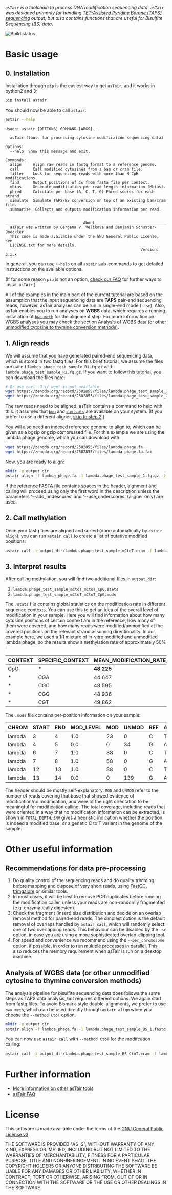 

_`asTair` is a toolchain to process DNA modification sequencing data. `asTair` was designed primarily for handling [TET-Assisted Pyridine Borane (TAPS) sequencing](https://www.nature.com/articles/s41587-019-0041-2) output, but also contains functions that are useful for Bisulfite Sequencing (BS) data._

![Build status](https://img.shields.io/bitbucket/pipelines/bsblabludwig/astair.svg "Build Status")

# Basic usage
## 0. Installation 

Installation through `pip` is the easiest way to get `asTair`, and it works in python2 and 3:

```bash
pip install astair
```

You should now be able to call `astair`:

```bash
astair --help
```
```text
Usage: astair [OPTIONS] COMMAND [ARGS]...

  asTair (tools for processing cytosine modification sequencing data)

Options:
  --help  Show this message and exit.

Commands:
  align     Align raw reads in fastq format to a reference genome.
  call      Call modified cytosines from a bam or cram file.
  filter    Look for sequencing reads with more than N CpH modifications.
  find      Output positions of Cs from fasta file per context.
  mbias     Generate modification per read length information (Mbias).
  phred     Calculate per base (A, C, T, G) Phred scores for each strand.
  simulate  Simulate TAPS/BS conversion on top of an existing bam/cram file.
  summarise  Collects and outputs modification information per read.

  __________________________________About__________________________________
  asTair was written by Gergana V. Velikova and Benjamin Schuster-Boeckler.
  This code is made available under the GNU General Public License, see
  LICENSE.txt for more details.
                                                           Version: 3.x.x
```

In general, you can use `--help` on all `astair` sub-commands to get detailed instructions on the available options.

(If for some reason `pip` is not an option, [check our FAQ](https://bitbucket.org/bsblabludwig/astair/wiki/FAQ#markdown-header-installing-astair-without-pip) for further ways to install `asTair`.)

All of the examples in the main part of the current tutorial are based on the assumption that the input sequencing data are __TAPS__  pair-end sequencing reads, however, asTair analyses can be run in single-end mode (`--se`).  Also, asTair enables you to run analyses on __WGBS__ data, which requires a running installation of  [`bwa-meth`](https://github.com/brentp/bwa-meth) for the alignment step. For more information on WGBS analyses you may check the section [Analysis of WGBS data (or other unmodified cytosine to thymine conversion methods)](#markdown-header-analysis-of-wgbs-data-or-other-unmodified-cytosine-to-thymine-conversion-methods).

## 1. Align reads

We will assume that you have generated paired-end sequencing data, which is stored in two fastq files. For this brief tutorial, we assume the files are called `lambda.phage_test_sample_R1.fq.gz` and `lambda.phage_test_sample_R2.fq.gz`. If you want to follow this tutorial, you can download the files here:

```bash
# Or use curl -O if wget is not available
wget https://zenodo.org/record/2582855/files/lambda.phage_test_sample_1.fq.gz
wget https://zenodo.org/record/2582855/files/lambda.phage_test_sample_2.fq.gz
```

The raw reads need to be aligned. asTair contains a command to help with this. It assumes that [`bwa`](https://github.com/lh3/bwa) and [`samtools`](http://www.htslib.org/) are available on your system. (If you prefer to use a different aligner, [skip to step 2](#markdown-header-2-call-methylation).)

You will also need an indexed reference genome to align to, which can be given as a bgzip or gzip compressed file. For this example we are using the lambda phage genome, which you can download with

```bash
wget https://zenodo.org/record/2582855/files/lambda_phage.fa
wget https://zenodo.org/record/2582855/files/lambda_phage.fa.fai
```

Now, you are ready to align:
```bash
mkdir -p output_dir
astair align -f lambda_phage.fa -1 lambda.phage_test_sample_1.fq.gz -2 lambda.phage_test_sample_2.fq.gz -d output_dir
```
If the reference FASTA file contains spaces in the header, algnment and calling will proceed using only the first word in the description unless the parameters '--add_undescores' and '--use_underscores' (aligner only) are used.

## 2. Call methylation

Once your fastq files are aligned and sorted (done automatically by `astair align`), you can run `astair call` to create a list of putative modified positions:

```bash
astair call -i output_dir/lambda.phage_test_sample_mCtoT.cram -f lambda_phage.fa --context CpG --minimum_base_quality 13 -d output_dir/
```

## 3. Interpret results
After calling methylation, you will find two additional files in `output_dir`:

1. `lambda.phage_test_sample_mCtoT_mCtoT_CpG.stats`
2. `lambda.phage_test_sample_mCtoT_mCtoT_CpG.mods`

The `.stats` file contains global statistics on the modification rate in different sequence contexts. You can use this to get an idea of the overall level of modification in your sample. Here you will find information about how many cytosine positions of certain context are in the reference, how many of them were covered, and how many reads were modified/unmodified at the covered positions on the relevant strand assuming directionality. In our example here, we used a 1:1 mixture of in-vitro modified and unmodified lambda phage, so the results show a methylation rate of approximately 50% :


| CONTEXT | SPECIFIC_CONTEXT | MEAN_MODIFICATION_RATE_PERCENT | TOTAL_POSITIONS | COVERED_POSITIONS | MODIFIED | UNMODIFIED |
| ------- | ---------------- | ------------------------------ | --------------- | ----------------- | ----------------- | ----------------- |
| CpG     |  *                | **48.225**                     | 6225            | 6225  | 356153           | 382377 |
|  *       | CGA              | 44.647                         | 1210            | 1210   | 64160          | 79545 |
|  *       | CGC              | 48.595                         | 1730            | 1730    | 97842           | 103499 |
|  *       | CGG              | 48.936                         | 1847            | 1847    | 108283            | 112991 |
|  *      | CGT              | 49.862                         | 1438            | 1438     | 85868            | 86342          |

The `.mods` file contains per-position information on your sample:

| CHROM | START | END   | MOD_LEVEL | MOD    | UNMOD   | REF   | ALT  | SPECIFIC_CONTEXT | CONTEXT  | SNV     | TOTAL_DEPTH |
| ----- | ----- | ----- | --------- | ------ | ------- | ----- | ---- | --------| ------- | ----------------- | ----------- |
| lambda |3 | 4 | 1.0 | 23 | 0 | C | T | CGG | CpG | No | 57 |
| lambda |4 | 5 | 0.0 | 0 | 34 | G | A | CGC | CpG | No | 71 |
| lambda  |6 | 7 | 1.0 | 38 | 0 | C | T | CGA | CpG | No | 104 |
| lambda  |7 | 8 | 1.0 | 58 | 0 | G | A | CGC | CpG | No | 127 |
| lambda | 12 | 13 | 1.0 | 88 | 0 | C | T | CGC | CpG | No | 240 |
| lambda  |13 | 14 | 0.0 | 0 | 139 | G | A | CGA | CpG | No | 250 |

The header should be mostly self-explanatory. `MOD` and `UNMOD` refer to the number of reads covering that base that showed evidence of modification/no modification, and were of the right orientation to be meaningful for modification calling. The total coverage, including reads that were oriented in a way that no modification information can be extracted, is shown in `TOTAL_DEPTH`. `SNV` gives a heuristic indication whether the position is indeed a modified base, or a genetic C to T variant in the genome of the sample.

# Other useful information

## Recommendations for data pre-processing

1. Do quality control of the sequencing reads and do quality trimming before mapping and dispose of very short reads, using [FastQC](https://www.bioinformatics.babraham.ac.uk/projects/fastqc/), [trimgalore](https://www.bioinformatics.babraham.ac.uk/projects/trim_galore/) or similar tools.
2. In most cases, it will be best to remove PCR duplicates before running the modification caller, unless your reads are non-randomly fragmented (e.g. enzymatically digested).
3. Check the fragment (insert) size distribution and decide on an overlap removal method for paired-end reads. The simplest option is the default removal of overlaps handled by `astair call`, which will randomly select one of two overlapping reads. This behaviour can be disabled by the `-sc` option, in case you are using a more sophisticated overlap-clipping tool.
4.  For speed and convenience we recommend using the `--per_chromosome` option, if possible, in order to run multiple processes in parallel. This also reduces the memory requirement when asTair is run on a desktop machine.

## Analysis of WGBS data (or other unmodified cytosine to thymine conversion methods)

The analysis pipeline for bisulfite sequencing data does follows the same steps as TAPS data analysis, but requires different options. We again start from fastq files. To avoid Bismark-style double-alignments, we prefer to use `bwa meth`, which can be used directly through `astair align` when you choose the `--method CtoT` option.

```bash
mkdir -p output_dir
astair align -f lambda_phage.fa -1 lambda.phage_test_sample_BS_1.fastq.gz -2 lambda.phage_test_sample_BS_2.fastq.gz --method CtoT -d output_dir/
```

You can now use `astair call` with `--method CtoT` for the modifcation calling:
```bash
astair call -i output_dir/lambda.phage_test_sample_BS_CtoT.cram -f lambda_phage.fa --method CtoT --context CpG --minimum_base_quality 13 -d output_dir/
```
# Further information

- [More information on other asTair tools](https://bitbucket.org/bsblabludwig/astair/wiki/Home)
- [asTair FAQ](https://bitbucket.org/bsblabludwig/astair/wiki/FAQ) 

# License

This software is made available under the terms of the [GNU General Public License v3](http://www.gnu.org/licenses/gpl-3.0.html).

THE SOFTWARE IS PROVIDED "AS IS", WITHOUT WARRANTY OF ANY KIND, EXPRESS OR IMPLIED, INCLUDING BUT NOT LIMITED TO THE WARRANTIES OF MERCHANTABILITY, FITNESS FOR A PARTICULAR PURPOSE, TITLE AND NON-INFRINGEMENT. IN NO EVENT SHALL THE COPYRIGHT HOLDERS OR ANYONE DISTRIBUTING THE SOFTWARE BE LIABLE FOR ANY DAMAGES OR OTHER LIABILITY, WHETHER IN CONTRACT, TORT OR OTHERWISE, ARISING FROM, OUT OF OR IN CONNECTION WITH THE SOFTWARE OR THE USE OR OTHER DEALINGS IN THE SOFTWARE.


